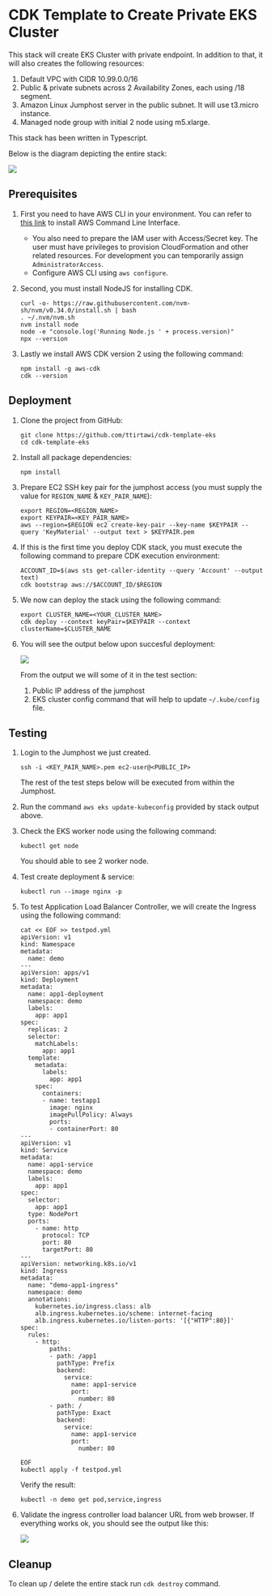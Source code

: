 # CDK Template to Create Private EKS Cluster

This stack will create EKS Cluster with private endpoint. In addition to that, it will also creates the following resources:

1. Default VPC with CIDR 10.99.0.0/16
2. Public & private subnets across 2 Availability Zones, each using /18 segment.
3. Amazon Linux Jumphost server in the public subnet. It will use t3.micro instance.
4. Managed node group with initial 2 node using m5.xlarge.

This stack has been written in Typescript.

Below is the diagram depicting the entire  stack:

![](private-eks-cluster.png)

## Prerequisites

1. First you need to have AWS CLI in your environment. You can refer to [this link](https://docs.aws.amazon.com/cli/latest/userguide/getting-started-install.html) to install AWS Command Line Interface. 

    - You also need to prepare the IAM user with Access/Secret key. The user must have privileges to provision CloudFormation and other related resources. For development you can temporarily assign `AdministratorAccess`. 
    - Configure AWS CLI using `aws configure`. 

2. Second, you must install NodeJS for installing CDK.

    ```
    curl -o- https://raw.githubusercontent.com/nvm-sh/nvm/v0.34.0/install.sh | bash
    . ~/.nvm/nvm.sh
    nvm install node
    node -e "console.log('Running Node.js ' + process.version)"
    npx --version
    ```
3. Lastly we install AWS CDK version 2 using the following command:

    ```
    npm install -g aws-cdk
    cdk --version
    ```


## Deployment

1. Clone the project from GitHub:

    ```
    git clone https://github.com/ttirtawi/cdk-template-eks 
    cd cdk-template-eks 
    ```

2. Install all package dependencies:
    
    ```
    npm install
    ```

3. Prepare EC2 SSH key pair for the jumphost access (you must supply the value for `REGION_NAME` & `KEY_PAIR_NAME`):

    ```
    export REGION=<REGION_NAME>
    export KEYPAIR=<KEY_PAIR_NAME>
    aws --region=$REGION ec2 create-key-pair --key-name $KEYPAIR --query 'KeyMaterial' --output text > $KEYPAIR.pem
    ```

4. If this is the first time you deploy CDK stack, you must execute the following command to prepare CDK execution environment: 

    ```
    ACCOUNT_ID=$(aws sts get-caller-identity --query 'Account' --output text)
    cdk bootstrap aws://$ACCOUNT_ID/$REGION
    ```

5. We now can deploy the stack using the following command:

    ```
    export CLUSTER_NAME=<YOUR_CLUSTER_NAME>
    cdk deploy --context keyPair=$KEYPAIR --context clusterName=$CLUSTER_NAME
    ```

6. You will see the output below upon succesful deployment:

    ![](cdk-output.png)

    From the output we will some of it in the test section:

    1. Public IP address of the jumphost
    2. EKS cluster config command that will help to update `~/.kube/config` file.


## Testing

1. Login to the Jumphost we just created.

    ```
    ssh -i <KEY_PAIR_NAME>.pem ec2-user@<PUBLIC_IP>
    ```
    
    The rest of the test steps below will be executed from within the Jumphost.

2. Run the command `aws eks update-kubeconfig` provided by stack output above. 

3. Check the EKS worker node using the following command:

    ```
    kubectl get node
    ```

    You should able to see 2 worker node.

4. Test create deployment & service:

    ```
    kubectl run --image nginx -p
    ```

5. To test Application Load Balancer Controller, we will create the Ingress using the following command:

    ```
    cat << EOF >> testpod.yml
    apiVersion: v1
    kind: Namespace
    metadata:
      name: demo
    ---
    apiVersion: apps/v1
    kind: Deployment
    metadata:
      name: app1-deployment
      namespace: demo
      labels:
        app: app1
    spec:
      replicas: 2
      selector:
        matchLabels:
          app: app1
      template:
        metadata:
          labels:
            app: app1
        spec:
          containers:
          - name: testapp1
            image: nginx 
            imagePullPolicy: Always
            ports: 
            - containerPort: 80
    ---
    apiVersion: v1
    kind: Service
    metadata:
      name: app1-service
      namespace: demo
      labels:
        app: app1
    spec:
      selector:
        app: app1
      type: NodePort
      ports:
        - name: http
          protocol: TCP
          port: 80
          targetPort: 80
    ---
    apiVersion: networking.k8s.io/v1
    kind: Ingress
    metadata:
      name: "demo-app1-ingress"
      namespace: demo
      annotations:
        kubernetes.io/ingress.class: alb
        alb.ingress.kubernetes.io/scheme: internet-facing
        alb.ingress.kubernetes.io/listen-ports: '[{"HTTP":80}]'
    spec:
      rules:
        - http:
            paths:
            - path: /app1
              pathType: Prefix
              backend:
                service:
                  name: app1-service
                  port:
                    number: 80
            - path: /
              pathType: Exact
              backend:
                service:
                  name: app1-service
                  port: 
                    number: 80

    EOF
    kubectl apply -f testpod.yml
    ```

    Verify the result:

    ```
    kubectl -n demo get pod,service,ingress
    ```

6. Validate the ingress controller load balancer URL from web browser. If everything works ok, you should see the output like this:

    ![](cdk-ingress-output.png)


## Cleanup

To clean up / delete the entire stack run `cdk destroy` command.